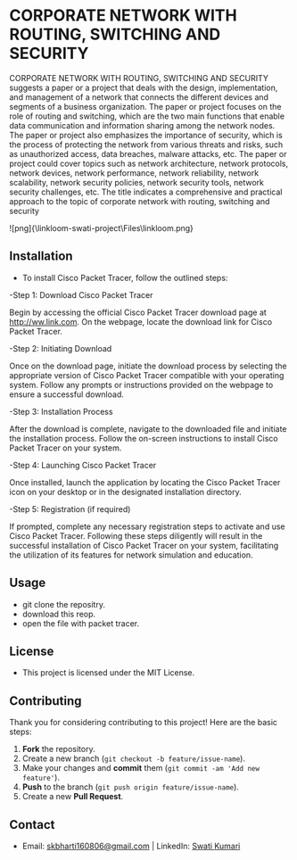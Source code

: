 # CORPORATE  NETWORK WITH ROUTING, SWITCHING AND SECURITY

CORPORATE  NETWORK WITH ROUTING, SWITCHING AND SECURITY suggests a paper or a project that deals with the design, implementation, and management of a network that connects the different devices and segments of a business organization. The paper or project focuses on the role of routing and switching, which are the two main functions that enable data communication and information sharing among the network nodes. The paper or project also emphasizes the importance of security, which is the process of protecting the network from various threats and risks, such as unauthorized access, data breaches, malware attacks, etc. The paper or project could cover topics such as network architecture, network protocols, network devices, network performance, network reliability, network scalability, network security policies, network security tools, network security challenges, etc. The title indicates a comprehensive and practical approach to the topic of corporate network with routing, switching and security

![png]{\linkloom-swati-project\Files\linkloom.png}


## Installation
- To install Cisco Packet Tracer, follow the outlined steps:

-Step 1: Download Cisco Packet Tracer

Begin by accessing the official Cisco Packet Tracer download page at http://ww.link.com.
On the webpage, locate the download link for Cisco Packet Tracer.

-Step 2: Initiating Download

Once on the download page, initiate the download process by selecting the appropriate version of Cisco Packet Tracer compatible with your operating system.
Follow any prompts or instructions provided on the webpage to ensure a successful download.

-Step 3: Installation Process

After the download is complete, navigate to the downloaded file and initiate the installation process.
Follow the on-screen instructions to install Cisco Packet Tracer on your system.

-Step 4: Launching Cisco Packet Tracer

Once installed, launch the application by locating the Cisco Packet Tracer icon on your desktop or in the designated installation directory.

-Step 5: Registration (if required)

If prompted, complete any necessary registration steps to activate and use Cisco Packet Tracer.
Following these steps diligently will result in the successful installation of Cisco Packet Tracer on your system, facilitating the utilization of its features for network simulation and education.


## Usage
- git clone the repositry.
- download this reop.
- open the file with packet tracer.

## License
- This project is licensed under the MIT License. 

## Contributing
Thank you for considering contributing to this project! Here are the basic steps:
1. **Fork** the repository.
2. Create a new branch (`git checkout -b feature/issue-name`).
3. Make your changes and **commit** them (`git commit -am 'Add new feature'`).
4. **Push** to the branch (`git push origin feature/issue-name`).
5. Create a new **Pull Request**.

## Contact
- Email: [skbharti160806@gmail.com](mailto:skbharti160806@gmail.com) | LinkedIn: [Swati Kumari](https://www.linkedin.com/in/swati-kumari-a148b72a3/)

